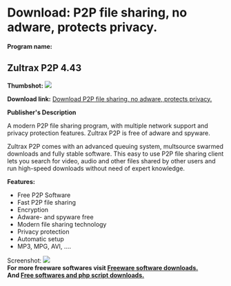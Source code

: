 # Download: P2P file sharing, no adware, protects privacy.

**Program name:**

## Zultrax P2P 4.43

  
**Thumbshot:** ![](http://www.freewarefiles.com/screenshot/zultraxp2p_md.gif)   
  
**Download link:** [Download P2P file sharing, no adware, protects privacy.](http://freesoftwares.boysofts.com/Zultrax-P2P_program_32589.html)  
  


**Publisher's Description**  
  


A modern P2P file sharing program, with multiple network support and privacy protection features. Zultrax P2P is free of adware and spyware. 

Zultrax P2P comes with an advanced queuing system, multsource swarmed downloads and fully stable software. This easy to use P2P file sharing client lets you search for video, audio and other files shared by other users and run high-speed downloads without need of expert knowledge.

**Features:**

  * Free P2P Software 
  * Fast P2P file sharing 
  * Encryption 
  * Adware- and spyware free 
  * Modern file sharing technology 
  * Privacy protection 
  * Automatic setup 
  * MP3, MPG, AVI, .... 

  
  
Screenshot: ![](http://www.freewarefiles.com/screenshot/zultraxp2p.gif)   
**For more freeware softwares visit [Freeware software downloads.](http://freesoftwares.boysofts.com/)**   
**And [Free softwares and php script downloads.](http://www.boysofts.com/)**
